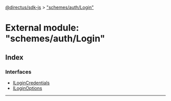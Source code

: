 [@directus/sdk-js](../README.md) > ["schemes/auth/Login"](../modules/_schemes_auth_login_.md)

# External module: "schemes/auth/Login"

## Index

### Interfaces

* [ILoginCredentials](../interfaces/_schemes_auth_login_.ilogincredentials.md)
* [ILoginOptions](../interfaces/_schemes_auth_login_.iloginoptions.md)

---

